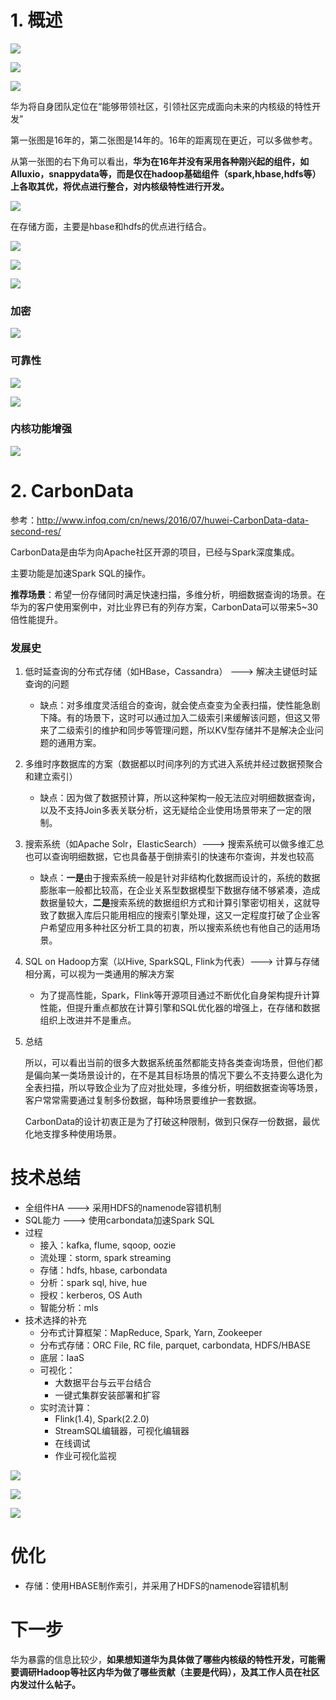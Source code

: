 # 1. 概述

![](http://ww1.sinaimg.cn/large/005N2p5vly1frj15fqeinj31g00t012w.jpg)

![](http://ww1.sinaimg.cn/large/005N2p5vly1frixoy658sj30fa0bhten.jpg)

![](http://ww1.sinaimg.cn/large/005N2p5vly1frixpmqvs0j31hg0u41cl.jpg)


  华为将自身团队定位在“能够带领社区，引领社区完成面向未来的内核级的特性开发”

第一张图是16年的，第二张图是14年的。16年的距离现在更近，可以多做参考。

从第一张图的右下角可以看出，**华为在16年并没有采用各种刚兴起的组件，如Alluxio，snappydata等，而是仅在hadoop基础组件（spark,hbase,hdfs等）上各取其优，将优点进行整合，对内核级特性进行开发。**

![](http://ww1.sinaimg.cn/large/005N2p5vly1frj12cc51ej31ha0tg4i7.jpg)

在存储方面，主要是hbase和hdfs的优点进行结合。

![](http://ww1.sinaimg.cn/large/005N2p5vly1frj18fa4poj31go0t815y.jpg)

![](http://ww1.sinaimg.cn/large/005N2p5vly1frj1cmt74lj31gs0tath3.jpg)

![](http://ww1.sinaimg.cn/large/005N2p5vly1frj2l2nyw6j31y613ck8j.jpg)


### 加密

![](http://ww1.sinaimg.cn/large/005N2p5vly1frj1dtxsjgj31g40syn9w.jpg)

### 可靠性

![](http://ww1.sinaimg.cn/large/005N2p5vly1frj1ehh7ngj31fy0t0h35.jpg)

![](http://ww1.sinaimg.cn/large/005N2p5vly1frj1g8lpwlj31fg0ssdp4.jpg)

### 内核功能增强

![](http://ww1.sinaimg.cn/large/005N2p5vly1frj1h6nwdbj31g20su4oz.jpg)



# 2. CarbonData

参考：http://www.infoq.com/cn/news/2016/07/huwei-CarbonData-data-second-res/

CarbonData是由华为向Apache社区开源的项目，已经与Spark深度集成。

主要功能是加速Spark SQL的操作。

**推荐场景**：希望一份存储同时满足快速扫描，多维分析，明细数据查询的场景。在华为的客户使用案例中，对比业界已有的列存方案，CarbonData可以带来5~30倍性能提升。

### 发展史


1. 低时延查询的分布式存储（如HBase，Cassandra） ---> 解决主键低时延查询的问题 
    - 缺点：对多维度灵活组合的查询，就会使点查变为全表扫描，使性能急剧下降。有的场景下，这时可以通过加入二级索引来缓解该问题，但这又带来了二级索引的维护和同步等管理问题，所以KV型存储并不是解决企业问题的通用方案。

2. 多维时序数据库的方案（数据都以时间序列的方式进入系统并经过数据预聚合和建立索引）
    - 缺点：因为做了数据预计算，所以这种架构一般无法应对明细数据查询，以及不支持Join多表关联分析，这无疑给企业使用场景带来了一定的限制。

3. 搜索系统（如Apache Solr，ElasticSearch）---> 搜索系统可以做多维汇总也可以查询明细数据，它也具备基于倒排索引的快速布尔查询，并发也较高
    - 缺点：**一是**由于搜索系统一般是针对非结构化数据而设计的，系统的数据膨胀率一般都比较高，在企业关系型数据模型下数据存储不够紧凑，造成数据量较大，**二是**搜索系统的数据组织方式和计算引擎密切相关，这就导致了数据入库后只能用相应的搜索引擎处理，这又一定程度打破了企业客户希望应用多种社区分析工具的初衷，所以搜索系统也有他自己的适用场景。

4. SQL on Hadoop方案（以Hive, SparkSQL, Flink为代表）---> 计算与存储相分离，可以视为一类通用的解决方案
    - 为了提高性能，Spark，Flink等开源项目通过不断优化自身架构提升计算性能，但提升重点都放在计算引擎和SQL优化器的增强上，在存储和数据组织上改进并不是重点。

5. 总结

    所以，可以看出当前的很多大数据系统虽然都能支持各类查询场景，但他们都是偏向某一类场景设计的，在不是其目标场景的情况下要么不支持要么退化为全表扫描，所以导致企业为了应对批处理，多维分析，明细数据查询等场景，客户常常需要通过复制多份数据，每种场景要维护一套数据。

    CarbonData的设计初衷正是为了打破这种限制，做到只保存一份数据，最优化地支撑多种使用场景。


# 技术总结

- 全组件HA ---> 采用HDFS的namenode容错机制
- SQL能力 ---> 使用carbondata加速Spark SQL
- 过程
    - 接入：kafka, flume, sqoop, oozie
    - 流处理：storm, spark streaming
    - 存储：hdfs, hbase, carbondata
    - 分析：spark sql, hive, hue
    - 授权：kerberos, OS Auth
    - 智能分析：mls
- 技术选择的补充
    - 分布式计算框架：MapReduce, Spark, Yarn, Zookeeper
    - 分布式存储：ORC File, RC file, parquet, carbondata, HDFS/HBASE
    - 底层：IaaS
    - 可视化：
        - 大数据平台与云平台结合
        - 一键式集群安装部署和扩容
    - 实时流计算：
        - Flink(1.4), Spark(2.2.0)
        - StreamSQL编辑器，可视化编辑器
        - 在线调试
        - 作业可视化监视

![](http://ww1.sinaimg.cn/large/005N2p5vly1frjwvc1p3yj322q12g7wh.jpg)

![](http://ww1.sinaimg.cn/large/005N2p5vly1frk504fwsqj31y813iant.jpg)

![](http://ww1.sinaimg.cn/large/005N2p5vly1frk5evq72uj31w21284qp.jpg)

# 优化

- 存储：使用HBASE制作索引，并采用了HDFS的namenode容错机制

































# 下一步

华为暴露的信息比较少，**如果想知道华为具体做了哪些内核级的特性开发，可能需要调研Hadoop等社区内华为做了哪些贡献（主要是代码），及其工作人员在社区内发过什么帖子。**

































